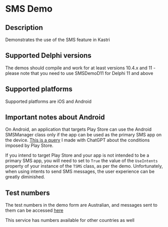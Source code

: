 # SMS Demo

## Description

Demonstrates the use of the SMS feature in Kastri

## Supported Delphi versions

The demos should compile and work for at least versions 10.4.x and 11 - please note that you need to use SMSDemoD11 for Delphi 11 and above

## Supported platforms

Supported platforms are iOS and Android

## **Important notes about Android**

On Android, an application that targets Play Store can use the Android SMSManager class only if the app can be used as the primary SMS app on the device. [This is a query](https://github.com/DelphiWorlds/HowTo/blob/main/ChatGPTConversations/AndroidDefaultSMSApp.md) I made with ChatGPT about the conditions imposed by Play Store.

If you intend to target Play Store and your app is not intended to be a primary SMS app, you will need to set to `True` the value of the `UseIntents` property of your instance of the `TSMS` class, as per the demo. Unfortunately, when using intents to send SMS messages, the user experience can be greatly diminished.

## Test numbers

The test numbers in the demo form are Australian, and messages sent to them can be accessed [here](https://receive-sms.cc/Australia-Phone-Number/)

This service has numbers available for other countries as well

